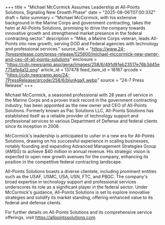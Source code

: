 +++
title = "Michael McCormick Assumes Leadership at All-Points Solutions, Signaling New Growth Phase"
date = "2025-08-06T07:00:33Z"
draft = false
summary = "Michael McCormick, with his extensive background in the Marine Corps and government contracting, takes the helm at All-Points Solutions, promising to drive the company towards innovative growth and strengthened market presence in the federal contracting sector."
description = "Mike, a Marine Corps veteran, leads All-Points into new growth, serving DOD and Federal agencies with technology and professional services."
source_link = "https://www.24-7pressrelease.com/press-release/525600/michael-mccormick-new-owner-and-ceo-of-all-points-solutions"
enclosure = "https://cdn.newsramp.app/genai/images/258/6/491d91eb23517e76b3d45e775efe4a12.png"
article_id = 137478
feed_item_id = 18187
qrcode = "https://cdn.newsramp.app/24-7PressRelease/qrcode/258/6/blurAgaX.webp"
source = "24-7 Press Release"
+++

<p>Michael McCormick, a seasoned professional with 28 years of service in the Marine Corps and a proven track record in the government contracting industry, has been appointed as the new owner and CEO of All-Points Solutions. Formerly known as Pac Solutions LLC, All-Points Solutions has established itself as a reliable provider of technology support and professional services to various Department of Defense and federal clients since its inception in 2006.</p><p>McCormick's leadership is anticipated to usher in a new era for All-Points Solutions, drawing on his successful experience in scaling businesses, notably founding and expanding Advanced Management Strategies Group (AMSG) to achieve $40 million in annual revenue. His strategic vision is expected to open new growth avenues for the company, enhancing its position in the competitive federal contracting landscape.</p><p>All-Points Solutions boasts a diverse clientele, including prominent entities such as the USAF, USMC, USA, USN, FTC, and PBGC. The company's broad expertise in technology support and professional services underscores its role as a significant player in the federal sector. Under McCormick's guidance, All-Points Solutions is set to explore innovative strategies and solidify its market standing, offering enhanced value to its federal and defense clients.</p><p>For further details on All-Points Solutions and its comprehensive service offerings, visit <a href="https://allpointssolutions.com" rel="nofollow" target="_blank">https://allpointssolutions.com</a>.</p>